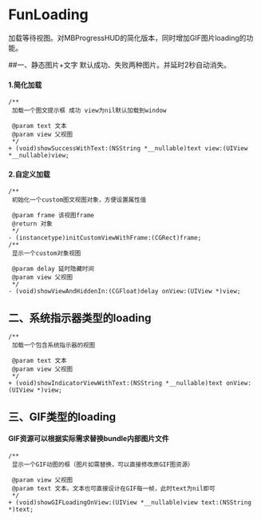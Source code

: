 # FunLoading
加载等待视图。对MBProgressHUD的简化版本，同时增加GIF图片loading的功能。

##一、静态图片+文字
默认成功、失败两种图片。并延时2秒自动消失。
#### 1.简化加载

```
/**
 加载一个图文提示框 成功 view为nil默认加载到window

 @param text 文本
 @param view 父视图
 */
+ (void)showSuccessWithText:(NSString *__nullable)text view:(UIView *__nullable)view;
```
#### 2.自定义加载


```
/**
 初始化一个custom图文视图对象，方便设置属性值

 @param frame 该视图frame
 @return 对象
 */
- (instancetype)initCustomViewWithFrame:(CGRect)frame;
/**
 显示一个custom对象视图

 @param delay 延时隐藏时间
 @param view 父视图
 */
- (void)showViewAndHiddenIn:(CGFloat)delay onView:(UIView *)view;
```
## 二、系统指示器类型的loading


```
/**
 加载一个包含系统指示器的视图

 @param text 文本
 @param view 父视图
 */
+ (void)showIndicatorViewWithText:(NSString *__nullable)text onView:(UIView *)view;
```
## 三、GIF类型的loading

#### GIF资源可以根据实际需求替换bundle内部图片文件
```
/**
 显示一个GIF动图的框（图片如需替换，可以直接修改原GIF图资源）

 @param view 父视图
 @param text 文本。文本也可直接设计在GIF每一帧，此时text为nil即可
 */
+ (void)showGIFLoadingOnView:(UIView *__nullable)view text:(NSString *)text;
```


